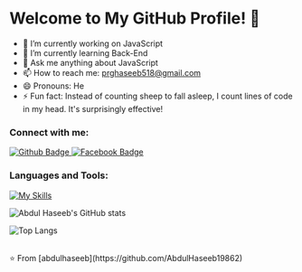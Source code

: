  <h1>Welcome to My GitHub Profile! 👋</h1>

- 🔭 I’m currently working on JavaScript
- 🌱 I’m currently learning Back-End
- 💬 Ask me anything about JavaScript 
- 📫 How to reach me: prghaseeb518@gmail.com
- 😄 Pronouns: He
- ⚡ Fun fact: Instead of counting sheep to fall asleep, I count lines of code in my head. It's surprisingly effective!
  
### Connect with me:
<div id="badges">
  <a href="https://github.com/axiftaj">
    <img src="https://img.shields.io/badge/Github-white?style=for-the-badge&logo=Github&logoColor=black" alt="Github Badge"/>
  </a>
<!--   <a href="https://github.com/AbdulHaseeb19862">
    <img src="https://img.shields.io/badge/YouTube-red?style=for-the-badge&logo=youtube&logoColor=white" alt="Youtube Badge"/>
  </a> -->
<!--    <a href="https://www.instagram.com/axif_taj">
    <img src="https://img.shields.io/badge/Instagram-purple?style=for-the-badge&logo=instagram&logoColor=white" alt="Instagram Badge"/>
  </a> -->
   <a href="https://www.facebook.com/abdulhaseeb115/">
    <img src="https://img.shields.io/badge/Facebook-blue?style=for-the-badge&logo=facebook&logoColor=white" alt="Facebook Badge"/>
  </a>
<!--    <a href="https://twitter.com/axiftaj">
    <img src="https://img.shields.io/badge/Twitter-blue?style=for-the-badge&logo=twitter&logoColor=white" alt="Twitter Badge"/>
  </a> -->
</div>

### Languages and Tools:
[![My Skills](https://skillicons.dev/icons?i=cpp,html,css,bootstrap,js,nodejs,express,mysql,mongodb,github,git,postman,npm&perline=5)](https://skillicons.dev)

![Abdul Haseeb's GitHub stats](https://github-readme-stats.vercel.app/api?username=AbdulHaseeb19862&show_icons=true&theme=dark)

![Top Langs](https://github-readme-stats.vercel.app/api/top-langs/?username=AbdulHaseeb19862&theme=dark)


<br>
⭐️ From [abdulhaseeb](https://github.com/AbdulHaseeb19862)
